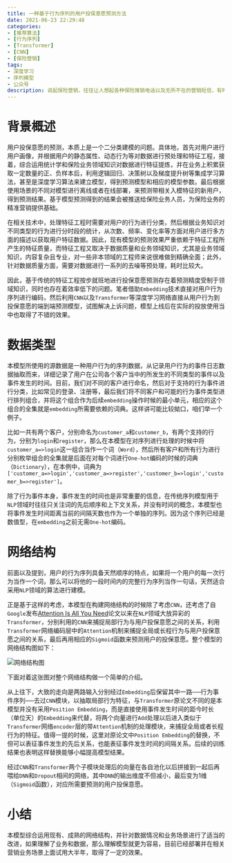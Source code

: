 ```yaml
---
title: 一种基于行为序列的用户投保意愿预测方法
date: 2021-06-23 22:29:48
categories:
- [推荐算法]
- [行为序列]
- [Transformer]
- [CNN]
- [保险营销]
tags:
- 深度学习
- 序列模型
- 公众号
description: 说起保险营销，往往让人想起各种保险推销电话以及无所不在的营销短信，有时候还挺令人嫌弃的。当然，如果把一个东西推送或者介绍给一个不感兴趣、也没有需求的人，当然结果必然是不会太好的，营销效果没有达成不说，甚至还会带来投诉，造成相关线路或者通道资源的使用受限。那如何把投保意愿高、投保需求强烈的客群给挖掘出来就成了整个营销解决方案的核心问题，特别是在业务扩张期，既可以大大降低营销成本，又可以提高相关营销资源的使用寿命和利用率。本文介绍一种基于用户行为序列，利用深度学习技术对用户的保险投保意愿进行预测的方法，适合电商类、支付类等有着大量用户行为数据的平台型互联网公司在开展保险业务时进行借鉴。
---
```


# 背景概述

用户投保意愿的预测，本质上是一个二分类建模的问题。具体地，首先对用户进行用户画像，并根据用户的静态属性、动态行为等对数据进行预处理和特征工程，接着，综合运用统计学和保险业务领域知识对数据进行特征提炼，并在业务上积累获取一定数量的正、负样本后，利用逻辑回归、决策树以及梯度提升树等集成学习算法，甚至是深度学习算法来建立模型，得到预测模型和相应的模型参数。最后根据使用场景的不同对模型进行离线或者在线部署，来预测带相关入模特征的新用户，得到预测结果。基于模型预测得到的结果会被推送给保险业务人员，为保险业务的精准营销提供基础。

在相关技术中，处理特征工程时需要对用户的行为进行分类，然后根据业务知识对不同类型的行为进行分时段的统计，从次数、频率、变化率等方面对用户进行多方面的描述以获取用户特征数据。因此，现有模型的预测效果严重依赖于特征工程所产生的特征质量，而特征工程又取决于数据质量和业务领域知识，尤其是业务领域知识，内容复杂且专业，对一些非本领域的工程师来说很难做到精确全面；此外，针对数据质量方面，需要对数据进行一系列的去噪等预处理，耗时比较大。

因此，基于传统的特征工程按步就班地进行投保意愿预测存在着预测精度受制于领域知识，同时也存在着效率低下的问题。笔者借助`Embedding`技术直接对用户行为序列进行编码，然后利用`CNN`以及`Transformer`等深度学习网络直接从用户行为到投保意愿的端到端预测模型，试图解决上诉问题，模型上线后在实际的投放使用当中也取得了不错的效果。

# 数据类型

本模型所使用的源数据是一种用户行为的序列数据，从记录用户行为的事件日志数据抽取而来，详细记录了用户在公司各个客户当中的所发生的不同类型的事件以及事件发生的时间。目前，我们对不同的客户进行命名，然后对于支持的行为事件进行分类，比如常见的登录、注册等，最后我们将不同客户和可能的行为事件类型进行排列组合，并将这个组合作为后续`embedding`操作时候的最小单元，相应的这个组合的全集就是`embedding`所需要依赖的词典。这样讲可能比较拗口，咱们举一个例子。

比如一共有两个客户，分别命名为`customer_a`和`customer_b`，有两个支持的行为，分别为`login`和`register`，那么在本模型在对序列进行处理的时候中将`customer_a=>login`这一组合当作一个词（`Word`），然后所有客户和所有行为进行分别枚举组合的全集就是后面在对每个词进行`One-hot`编码的时候的词典（`Dictionary`），在本例中，词典为`['customer_a=>login','customer_a=>register','customer_b=>login','customer_b=>register']`。

除了行为事件本身，事件发生的时间也是非常重要的信息，在传统序列模型用于`NLP`领域时往往只关注词的先后顺序和上下文关系，并没有时间的概念，本模型也将事件发生时间距离当前的间隔天数也作为一个单独的序列。因为这个序列已经是数值型，在`embedding`之前无需`One-hot`编码。

# 网络结构

前面以及提到，用户的行为序列具备天然顺序的特点，如果将一个用户的每一次行为当作一个词，那么可以将他的一段时间内的完整行为序列当作一句话，天然适合采用`NLP`领域的算法进行建模。

正是基于这样的考虑，本模型在构建网络结构的时候除了考虑`CNN`，还考虑了自`Google`发布[Attention Is All You Need](https://arxiv.org/pdf/1706.03762.pdf)论文以来在`NLP`领域大放异彩的`Transformer`，分别利用的`CNN`来捕捉局部行为与用户投保意愿之间的关系，利用`Transformer`网络编码层中的`Attention`机制来捕捉全局或长程行为与用户投保意愿之间的关系，最后再用相应的`Sigmoid`函数来预测用户的投保意愿。整个模型的网络结构图如下：

![网络结构图](https://machinelearning-1255641038.cos.ap-chengdu.myqcloud.com/Datacruiser_Blog_Sources/insure_transformer/netstr.jpg)

下面对着这张图对整个网络结构做一个简单的介绍。

从上往下，大致的走向是两路输入分别经过`Embedding`后保留其中一路──行为事件序列──去过`CNN`模块，以抽取局部行为特征，与`Transformer`原论文不同的是本模型并没有采用`Position Embedding`，而是直接使用事件发生时间的距今时长（单位天）的`Embedding`来代替，将两个向量进行`Add`处理以后进入类似于`Transformer`网络`encoder`层的带`Attention`机制的处理模块，来捕捉全局或者长程行为的特征。值得一提的时候，这里对原论文中`Position Embedding`的替换，不但可以表征事件发生的先后关系，也能表征事件发生时间的间隔关系。后续的训练结果也表明这样替换能够小幅提高模型结果。

经过`CNN`和`Transformer`两个子模块处理后的向量在各自池化以后拼接到一起后再喂给`DNN`和`Dropout`相间的网络，其中`DNN`的输出维度不但减小，最后变为1维（`Sigmoid`函数），对应所需要预测的用户投保意愿。

# 小结

本模型综合运用现有、成熟的网络结构，并针对数据情况和业务场景进行了适当的改进，如果理解了业务和数据，那么理解模型就更为容易，目前已经部署并在相关营销业务场景上面试用大半年，取得了一定的效果。







































































































































































































































































































































































































































































































































































































































































































































































































































































































































